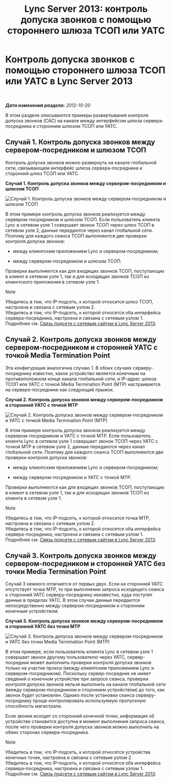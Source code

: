 ﻿---
title: 'Lync Server 2013: контроль допуска звонков с помощью стороннего шлюза ТСОП или УАТС'
TOCTitle: Контроль допуска звонков с помощью стороннего шлюза ТСОП или УАТС
ms:assetid: 95dc4ceb-bcad-48ee-86ec-af911727f853
ms:mtpsurl: https://technet.microsoft.com/ru-ru/library/Gg398762(v=OCS.15)
ms:contentKeyID: 49310567
ms.date: 05/19/2016
mtps_version: v=OCS.15
ms.translationtype: HT
---

# Контроль допуска звонков с помощью стороннего шлюза ТСОП или УАТС в Lync Server 2013

 

_**Дата изменения раздела:** 2012-10-20_

В этом разделе описываются примеры развертывания контроля допуска звонков (CAC) на канале между интерфейсом шлюза сервера-посредника и сторонним шлюзом ТСОП или УАТС.

## Случай 1. Контроль допуска звонков между сервером-посредником и шлюзом ТСОП

Контроль допуска звонков можно развернуть на канале глобальной сети, связывающем интерфейс шлюза сервера-посредника и сторонний шлюз ТСОП или УАТС.

**Случай 1. Контроль допуска звонков между сервером-посредником и шлюзом ТСОП**

![Случай 1. Контроль допуска звонков между сервером-посредником и шлюзом ТСОП](images/Gg398762.4bebf9ee-2732-4ea6-bbe5-0269b2903d8c(OCS.15).jpg "Случай 1. Контроль допуска звонков между сервером-посредником и шлюзом ТСОП")

В этом примере контроль допуска звонков реализуется между сервером-посредником и шлюзом ТСОП. Если пользователь клиента Lync в сетевом узле 1 совершает звонок ТСОП через шлюз ТСОП в сетевом узле 2, данные передаются через канал глобальной сети. Поэтому для каждого сеанса ТСОП выполняются две проверки контроля допуска звонков:

  - между клиентским приложением Lync и сервером-посредником;

  - между сервером-посредником и шлюзом ТСОП.

Проверки выполняются как для входящих звонков ТСОП, поступающих в клиент в сетевом узле 1, так и для исходящих звонков ТСОП из клиентского приложения в сетевом узле 1.

> [!NOTE]  
> Убедитесь в том, что IP-подсеть, к которой относится шлюз ТСОП, настроена и связана с сетевым узлом 2.<br />Убедитесь в том, что IP-подсеть, к которой относятся оба интерфейса сервера-посредника, настроена и связана с сетевым узлом 1.<br />Подробнее см. <a href="lync-server-2013-associate-a-subnet-with-a-network-site.md">Связь подсети с сетевым сайтом в Lync Server 2013</a>.

## Случай 2. Контроль допуска звонков между сервером-посредником и сторонней УАТС с точкой Media Termination Point

Эта конфигурация аналогична случаю 1. В обоих случаях серверу-посреднику известно, какое устройство является конечным на противоположном конце канала глобальной сети, и IP-адрес шлюза ТСОП или УАТС с точкой Media Termination Point (MTP) настраивается на сервере-посреднике как следующий прыжок.

**Случай 2. Контроль допуска звонков между сервером-посредником и сторонней УАТС с точкой MTP**

![Случай 2. Контроль допуска звонков между сервером-посредником и УАТС с точкой Media Termination Point (MTP)](images/Gg398762.1c0b5263-c053-4cca-842f-85dd670760c8(OCS.15).jpg "Случай 2. Контроль допуска звонков между сервером-посредником и УАТС с точкой Media Termination Point (MTP)")

В этом примере контроль допуска звонков реализуется между сервером-посредником и УАТС с точкой MTP. Если пользователь клиента Lync в сетевом узле 1 совершает звонок ТСОП через УАТС с точкой MTP в сетевом узле 2, данные передаются через канал глобальной сети. Поэтому для каждого сеанса ТСОП выполняются две проверки контроля допуска звонков:

  - между клиентским приложением Lync и сервером-посредником;

  - между сервером-посредником и УАТС с точкой MTP.

Проверки выполняются как для входящих звонков ТСОП, поступающих в клиент в сетевом узле 1, так и для исходящих звонков ТСОП из клиента в сетевом узле 1.

> [!NOTE]  
> Убедитесь в том, что IP-подсеть, к которой относится точка MTP, настроена и связана с сетевым узлом 2.<br />Убедитесь в том, что IP-подсеть, к которой относятся оба интерфейса сервера-посредника, настроена и связана с сетевым узлом 1.<br />Подробнее см. <a href="lync-server-2013-associate-a-subnet-with-a-network-site.md">Связь подсети с сетевым сайтом в Lync Server 2013</a>.

## Случай 3. Контроль допуска звонков между сервером-посредником и сторонней УАТС без точки Media Termination Point

Случай 3 немного отличается от первых двух. Если на сторонней УАТС отсутствует точка MTP, то при выполнении запроса исходящего сеанса к сторонней УАТС серверу-посреднику неизвестно, куда поступят данные в пределах УАТС. В этом случае данные передаются непосредственно между сервером-посредником и сторонним конечным устройством.

**Случай 3. Контроль допуска звонков между сервером-посредником и сторонней УАТС без точки MTP**

![Случай 3. Контроль допуска звонков между сервером-посредником и УАТС без точки Media Termination Point (MTP)](images/Gg398762.f4bcf800-3a68-4037-bb3f-adb2fdf50d32(OCS.15).jpg "Случай 3. Контроль допуска звонков между сервером-посредником и УАТС без точки Media Termination Point (MTP)")

В этом примере, если пользователь клиента Lync в сетевом узле 1 совершает звонок другому пользователю через УАТС, сервер-посредник может выполнить проверки контроля допуска звонков только на участке прокси (между клиентским приложением Lync и сервером-посредником). Поскольку сервер-посредник не имеет сведений о конечном устройстве при запросе сеанса, проверки контроля допуска звонков нельзя выполнить на канале глобальной сети (между сервером-посредником и сторонним устройством) до того, как звонок будет установлен. Однако после установки сеанса серверу-посреднику проще контролировать используемую пропускную способность магистрали.

Если звонки исходят со сторонней конечной точки, информация об устройстве становится доступна в момент выполнения запроса сеанса, после чего проверки контроля допуска звонков можно выполнить на обеих сторонах сервера-посредника.

> [!NOTE]  
> Убедитесь в том, что IP-подсеть, к которой относятся устройства конечных точек, настроена и связана с сетевым узлом 2.<br />Убедитесь в том, что IP-подсеть, к которой относятся оба интерфейса сервера-посредника, настроена и связана с сетевым узлом 1.<br />Подробнее см. <a href="lync-server-2013-associate-a-subnet-with-a-network-site.md">Связь подсети с сетевым сайтом в Lync Server 2013</a>.
